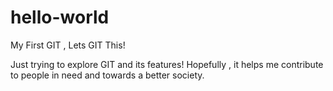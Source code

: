 # hello-world
My First GIT , Lets GIT This!


Just trying to explore GIT and its features!
Hopefully , it helps me contribute to people in need and towards a better society.
